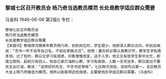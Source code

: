### 黎城七区召开教员会  杨乃奇当选教员模范  长处是教学适应群众需要
马金科
1946-06-06
第2版()
专栏：

    黎城七区召开教员会
    杨乃奇当选教员模范
    长处是教学适应群众需要
    【本报讯】黎城停河铺青年教员杨乃奇，初到岗位时，学生很少，他即深入群众访问，听到反映说：“念书一年不会写自己名，不如在家做点活”。他想：要办好必需认真教识字，教学生学到真本领。过了些时，群众见学习有成绩，印象慢慢改变，送子入学。他又见有些学生家中太忙，即成立夜校，起初只有四人，他自己拿灯油耐心教，学习有成绩，人数一天天加多，群众提出不要先生出灯油，都说：“这样好的先生，不念书还等啥”。七区两次测验，该校均占第一，全区教员大会上杨乃奇被选为模范。他所以能取得这些成绩，主要是他办学适应群众需要。（马金科）
